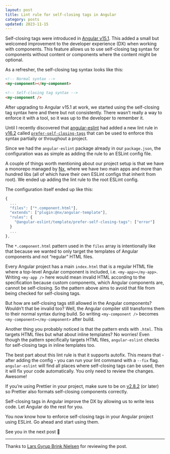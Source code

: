 ```yaml
---
layout: post
title: Lint rule for self-closing tags in Angular
category: posts
updated: 2023-11-15
---
```


Self-closing tags were introduced in [Angular v15.1](https://github.com/angular/angular/blob/main/CHANGELOG.md#compiler-17). This added a small but welcomed improvement to the developer experience (DX) when working with components. This feature allows us to use self-closing tag syntax for components without content or components where the content might be optional.

As a refresher, the self-closing tag syntax looks like this:

```html
<!-- Normal syntax -->
<my-component></my-component>

<!-- Self-closing tag syntax -->
<my-component />
```

After upgrading to Angular v15.1 at work, we started using the self-closing tag syntax here and there but not consistently. There wasn’t really a way to enforce it with a tool, so it was up to the developer to remember it.

Until I recently discovered that [angular-eslint](https://github.com/angular-eslint/angular-eslint) had added a new lint rule in [v16.2](https://github.com/angular-eslint/angular-eslint/releases/tag/v16.2.0) called [`prefer-self-closing-tags`](https://github.com/angular-eslint/angular-eslint/blob/main/packages/eslint-plugin-template/docs/rules/prefer-self-closing-tags.md) that can be used to enforce this syntax partially or throughout a project.

Since we had the `angular-eslint` package already in our `package.json`, the configuration was as simple as adding the rule to an ESLint config file.

A couple of things worth mentioning about our project setup is that we have a monorepo managed by [Nx](https://nx.dev/), where we have two main apps and more than hundred libs (all of which have their own ESLint configs that inherit from root). We ended up adding the lint rule to the root ESLint config.

The configuration itself ended up like this:

```ts
{
  ...
  "files": ["*.component.html"],
  "extends": ["plugin:@nx/angular-template"],
  "rules": {
    "@angular-eslint/template/prefer-self-closing-tags": ["error"]
  }
  ...
},
```

The `*.component.html` pattern used in the `files` array is intentionally like that because we wanted to only target the templates of Angular components and not “regular” HTML files.

Every Angular project has a main `index.html` that is a regular HTML file where a top-level Angular component is included, i.e. `<my-app></my-app>`. Writing `<my-app />` here would mean invalid HTML according to the specification because custom components, which Angular components are, cannot be self-closing. So the pattern above aims to avoid that file from being checked for self-closing tags.

But how are self-closing tags still allowed in the Angular components? Wouldn’t that be invalid too? Well, the Angular compiler still transforms them to their normal syntax during build. So writing `<my-component />` becomes `<my-component></my-component>` after build.

Another thing you probably noticed is that the pattern ends with `.html`. This targets HTML files but what about inline templates? No worries! Even though the pattern specifically targets HTML files, `angular-eslint` checks for self-closing tags in inline templates too.

The best part about this lint rule is that it supports autofix. This means that - after adding the config - you can run your lint command with a `--fix` flag. `angular-eslint` will find all places where self-closing tags can be used, then it will fix your code automatically. You only need to review the changes. Awesome!

If you’re using Prettier in your project, make sure to be on [v2.8.2](https://github.com/prettier/prettier/blob/main/CHANGELOG.md#283) (or later) so Prettier also formats self-closing components correctly.

Self-closing tags in Angular improve the DX by allowing us to write less code. Let Angular do the rest for you.

You now know how to enforce self-closing tags in your Angular project using ESLint. Go ahead and start using them.

See you in the next post 🙂

---

Thanks to [Lars Gyrup Brink Nielsen](https://www.linkedin.com/in/larsgbn/) for reviewing the post.
